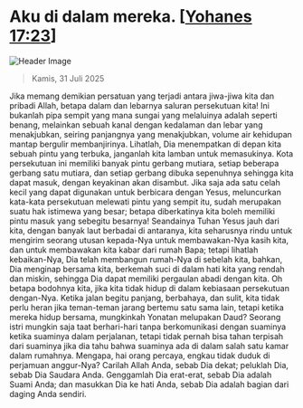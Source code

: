 
# Aku di dalam mereka. [[Yohanes 17:23](http://alkitab.sabda.org/?Yohanes%2017:23)]

![Header Image](https://alkitab.app/slice/sunrise.jpg)

> Kamis, 31 Juli 2025

Jika memang demikian persatuan yang terjadi antara jiwa-jiwa kita dan pribadi Allah, betapa dalam dan lebarnya saluran persekutuan kita! Ini bukanlah pipa sempit yang mana sungai yang melaluinya adalah seperti benang, melainkan sebuah kanal dengan kedalaman dan lebar yang menakjubkan, seiring panjangnya yang menakjubkan, volume air kehidupan mantap bergulir membanjirinya. Lihatlah, Dia menempatkan di depan kita sebuah pintu yang terbuka, janganlah kita lamban untuk memasukinya. Kota persekutuan ini memiliki banyak pintu gerbang mutiara, setiap beberapa gerbang satu mutiara, dan setiap gerbang dibuka sepenuhnya sehingga kita dapat masuk, dengan keyakinan akan disambut. Jika saja ada satu celah kecil yang dapat digunakan untuk berbicara dengan Yesus, meluncurkan kata-kata persekutuan melewati pintu yang sempit itu, sudah merupakan suatu hak istimewa yang besar; betapa diberkatinya kita boleh memiliki pintu masuk yang sebegitu besarnya! Seandainya Tuhan Yesus jauh dari kita, dengan banyak laut berbadai di antaranya, kita seharusnya rindu untuk mengirim seorang utusan kepada-Nya untuk membawakan-Nya kasih kita, dan untuk membawakan kita kabar dari rumah Bapa; tetapi lihatlah kebaikan-Nya, Dia telah membangun rumah-Nya di sebelah kita, bahkan, Dia menginap bersama kita, berkemah suci di dalam hati kita yang rendah dan miskin, sehingga Dia dapat memiliki pergaulan abadi dengan kita. Oh betapa bodohnya kita, jika kita tidak hidup di dalam kebiasaan persekutuan dengan-Nya. Ketika jalan begitu panjang, berbahaya, dan sulit, kita tidak perlu heran jika teman-teman jarang bertemu satu sama lain, tetapi ketika mereka hidup bersama, mungkinkah Yonatan melupakan Daud? Seorang istri mungkin saja taat berhari-hari tanpa berkomunikasi dengan suaminya ketika suaminya dalam perjalanan, tetapi tidak pernah bisa tahan terpisah dari suaminya jika dia tahu bahwa suaminya ada di dalam salah satu kamar dalam rumahnya. Mengapa, hai orang percaya, engkau tidak duduk di perjamuan anggur-Nya? Carilah Allah Anda, sebab Dia dekat; peluklah Dia, sebab Dia Saudara Anda. Genggamlah Dia erat-erat, sebab Dia adalah Suami Anda; dan masukkan Dia ke hati Anda, sebab Dia adalah bagian dari daging Anda sendiri.
    
